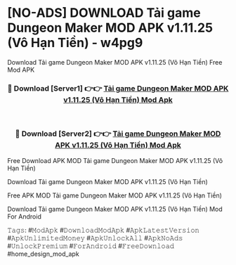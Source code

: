 # [NO-ADS] DOWNLOAD Tải game Dungeon Maker MOD APK v1.11.25 (Vô Hạn Tiền) - w4pg9
Download Tải game Dungeon Maker MOD APK v1.11.25 (Vô Hạn Tiền) Free Mod APK

<div align="center">
<h3>🔴 Download [Server1] 👉👉 <a href="https://apk-comot.site?title=Tải_game_Dungeon_Maker_MOD_APK_v1.11.25_(Vô_Hạn_Tiền)">Tải game Dungeon Maker MOD APK v1.11.25 (Vô Hạn Tiền) Mod Apk</a></h3><br>

<h3>🔴 Download [Server2] 👉👉 <a href="https://apk-comot.site?title=Tải_game_Dungeon_Maker_MOD_APK_v1.11.25_(Vô_Hạn_Tiền)">Tải game Dungeon Maker MOD APK v1.11.25 (Vô Hạn Tiền) Mod Apk</a></h3>
</div>


Free Download APK MOD Tải game Dungeon Maker MOD APK v1.11.25 (Vô Hạn Tiền)

Download Tải game Dungeon Maker MOD APK v1.11.25 (Vô Hạn Tiền) 

Free APK MOD Tải game Dungeon Maker MOD APK v1.11.25 (Vô Hạn Tiền) 

Download Tải game Dungeon Maker MOD APK v1.11.25 (Vô Hạn Tiền) Mod For Android

𝚃𝚊𝚐𝚜: #𝙼𝚘𝚍𝙰𝚙𝚔 #𝙳𝚘𝚠𝚗𝚕𝚘𝚊𝚍𝙼𝚘𝚍𝙰𝚙𝚔 #𝙰𝚙𝚔𝙻𝚊𝚝𝚎𝚜𝚝𝚅𝚎𝚛𝚜𝚒𝚘𝚗 #𝙰𝚙𝚔𝚄𝚗𝚕𝚒𝚖𝚒𝚝𝚎𝚍𝙼𝚘𝚗𝚎𝚢 #𝙰𝚙𝚔𝚄𝚗𝚕𝚘𝚌𝚔𝙰𝚕𝚕 #𝙰𝚙𝚔𝙽𝚘𝙰𝚍𝚜 #𝚄𝚗𝚕𝚘𝚌𝚔𝙿𝚛𝚎𝚖𝚒𝚞𝚖 #𝙵𝚘𝚛𝙰𝚗𝚍𝚛𝚘𝚒𝚍 #𝙵𝚛𝚎𝚎𝙳𝚘𝚠𝚗𝚕𝚘𝚊𝚍 #home_design_mod_apk